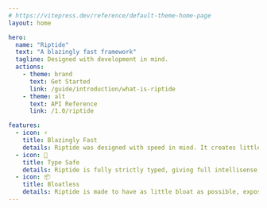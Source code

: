 ```yaml
---
# https://vitepress.dev/reference/default-theme-home-page
layout: home

hero:
  name: "Riptide"
  text: "A blazingly fast framework"
  tagline: Designed with development in mind.
  actions:
    - theme: brand
      text: Get Started
      link: /guide/introduction/what-is-riptide
    - theme: alt
      text: API Reference
      link: /1.0/riptide

features:
  - icon: ⚡
    title: Blazingly Fast
    details: Riptide was designed with speed in mind. It creates little to no overhead over using your own or other loaders, and utilizes Red under the hood for blazingly fast networking.
  - icon: 🔐
    title: Type Safe
    details: Riptide is fully strictly typed, giving full intellisense and improving the speed of development.
  - icon: 📦
    title: Bloatless
    details: Riptide is made to have as little bloat as possible, exposing and using only what's necessary.
---
```


